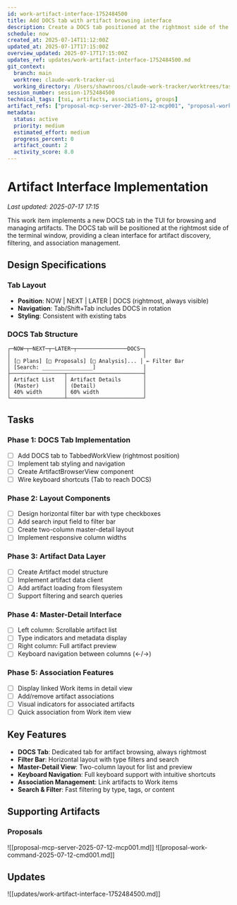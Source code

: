 ```yaml
---
id: work-artifact-interface-1752484500
title: Add DOCS tab with artifact browsing interface
description: Create a DOCS tab positioned at the rightmost side of the terminal with artifact browsing, filtering, and association management
schedule: now
created_at: 2025-07-14T11:12:00Z
updated_at: 2025-07-17T17:15:00Z
overview_updated: 2025-07-17T17:15:00Z
updates_ref: updates/work-artifact-interface-1752484500.md
git_context:
  branch: main
  worktree: claude-work-tracker-ui
  working_directory: /Users/shawnroos/claude-work-tracker/worktrees/tasks/claude-work-tracker-ui
session_number: session-1752484500
technical_tags: [tui, artifacts, associations, groups]
artifact_refs: ["proposal-mcp-server-2025-07-12-mcp001", "proposal-work-command-2025-07-12-cmd001"]
metadata:
  status: active
  priority: medium
  estimated_effort: medium
  progress_percent: 0
  artifact_count: 2
  activity_score: 8.0
---
```


# Artifact Interface Implementation

*Last updated: 2025-07-17 17:15*

This work item implements a new DOCS tab in the TUI for browsing and managing artifacts. The DOCS tab will be positioned at the rightmost side of the terminal window, providing a clean interface for artifact discovery, filtering, and association management.

## Design Specifications

### Tab Layout
- **Position**: NOW | NEXT | LATER | DOCS (rightmost, always visible)
- **Navigation**: Tab/Shift+Tab includes DOCS in rotation
- **Styling**: Consistent with existing tabs

### DOCS Tab Structure
```
┌─NOW─┬─NEXT─┬─LATER─┬────────────────DOCS─┐
│                                          │
│ [□ Plans] [□ Proposals] [□ Analysis]... │ ← Filter Bar
│ [Search: ________________]               │
├─────────────────┬────────────────────────┤
│ Artifact List   │ Artifact Details       │
│ (Master)        │ (Detail)               │
│ 40% width       │ 60% width              │
└─────────────────┴────────────────────────┘
```

## Tasks

### Phase 1: DOCS Tab Implementation
- [ ] Add DOCS tab to TabbedWorkView (rightmost position)
- [ ] Implement tab styling and navigation
- [ ] Create ArtifactBrowserView component
- [ ] Wire keyboard shortcuts (Tab to reach DOCS)

### Phase 2: Layout Components
- [ ] Design horizontal filter bar with type checkboxes
- [ ] Add search input field to filter bar
- [ ] Create two-column master-detail layout
- [ ] Implement responsive column widths

### Phase 3: Artifact Data Layer
- [ ] Create Artifact model structure
- [ ] Implement artifact data client
- [ ] Add artifact loading from filesystem
- [ ] Support filtering and search queries

### Phase 4: Master-Detail Interface
- [ ] Left column: Scrollable artifact list
- [ ] Type indicators and metadata display
- [ ] Right column: Full artifact preview
- [ ] Keyboard navigation between columns (←/→)

### Phase 5: Association Features
- [ ] Display linked Work items in detail view
- [ ] Add/remove artifact associations
- [ ] Visual indicators for associated artifacts
- [ ] Quick association from Work item view

## Key Features

- **DOCS Tab**: Dedicated tab for artifact browsing, always rightmost
- **Filter Bar**: Horizontal layout with type filters and search
- **Master-Detail View**: Two-column layout for list and preview
- **Keyboard Navigation**: Full keyboard support with intuitive shortcuts
- **Association Management**: Link artifacts to Work items
- **Search & Filter**: Fast filtering by type, tags, or content

## Supporting Artifacts

### Proposals
![[proposal-mcp-server-2025-07-12-mcp001.md]]
![[proposal-work-command-2025-07-12-cmd001.md]]

## Updates

![[updates/work-artifact-interface-1752484500.md]]